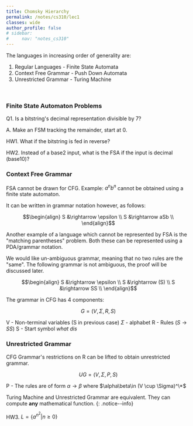 ```yaml
---
title: Chomsky Hierarchy
permalink: /notes/cs310/lec1
classes: wide
author_profile: false
# sidebar:
#     nav: "notes_cs310"
---
```

<script type="text/javascript" src="https://code.jquery.com/jquery-1.7.1.min.js"></script>

<script type="text/x-mathjax-config">
  MathJax.Hub.Config({
    tex2jax: {
      inlineMath: [ ['$','$'], ["\\(","\\)"] ],
      processEscapes: true
    }
  });
</script>
<script type="text/javascript" async src="https://cdnjs.cloudflare.com/ajax/libs/mathjax/2.7.5/latest.js?config=TeX-MML-AM_CHTML" async></script>

<!-- Notes Begin from here -->

The languages in increasing order of generality are:

1. Regular Languages - Finite State Automata
2. Context Free Grammar - Push Down Automata
3. Unrestricted Grammar - Turing Machine

&nbsp;

### Finite State Automaton Problems

Q1. Is a bitstring's decimal representation divisible by 7?

A. Make an FSM tracking the remainder, start at 0. 


HW1. What if the bitstring is fed in reverse?

HW2. Instead of a base2 input, what is the FSA if the input is decimal (base10)?


### Context Free Grammar

FSA cannot be drawn for CFG. Example: $a^nb^n$ cannot be obtained using a finite state automaton. 

It can be written in grammar notation however, as follows:

$$\begin{align}
  S &\rightarrow \epsilon \\
  S &\rightarrow aSb \\
\end{align}$$

Another example of a language which cannot be represented by FSA is the "matching parentheses" problem. Both these can be represented using a PDA/grammar notation.

We would like un-ambiguous grammar, meaning that no two rules are the "same". The following grammar is not ambiguous, the proof will be discussed later.

$$\begin{align}
  S &\rightarrow \epsilon \\
  S &\rightarrow (S) \\
  S &\rightarrow SS \\
\end{align}$$

<!-- 
Similarly, the grammar for a language where the words have equal number of a's and b's is:

$$\begin{align}
  S &\rightarrow \epsilon \\
  S &\rightarrow aSb \\
  S &\rightarrow bSa \\
  S &\rightarrow SS \\
\end{align}$$
 -->

The grammar in CFG has 4 components:

$$ G = (V, \Sigma, R, S) $$

V - Non-terminal variables (S in previous case)
$\Sigma$ - alphabet
R - Rules ($S \rightarrow SS$)
S - Start symbol *what dis*


### Unrestricted Grammar

CFG Grammar's restrictions on R can be lifted to obtain unrestricted grammar.

$$ UG = (V, \Sigma, P, S) $$

P - The rules are of form $\alpha \rightarrow \beta$ where $\alpha\beta\in (V \cup \Sigma)^\*$

Turing Machine and Unrestricted Grammar are equivalent. They can compute **any** mathematical function.
{: .notice--info}


HW3. $L = \{ a^{n^2} \vert n\geq 0 \}$